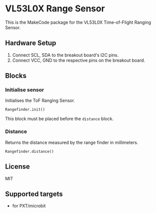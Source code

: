 # VL53L0X Range Sensor

This is the MakeCode package for the VL53L0X Time-of-Flight Ranging Sensor.

## Hardware Setup
1. Connect SCL, SDA to the breakout board's I2C pins.
2. Connect VCC, GND to the respective pins on the breakout board.

## Blocks
### Initialise sensor
Initialises the ToF Ranging Sensor.

```sig
Rangefinder.init()
```

This block must be placed before the `distance` block.

### Distance
Returns the distance measured by the range finder in millimeters.

```sig
Rangefinder.distance()
```

## License

MIT

## Supported targets

* for PXT/microbit
